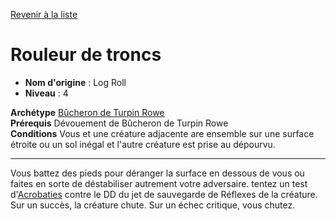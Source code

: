 [Revenir à la liste](..)

# Rouleur de troncs

 * **Nom d'origine** : Log Roll
 * **Niveau** : 4


<p><span id="ctl00_MainContent_DetailedOutput"><strong>Archétype</strong> <u><a href="https://2e.aonprd.com/Archetypes.aspx?ID=40">Bûcheron de Turpin Rowe</a></u><br><strong>Prérequis</strong> Dévouement de Bûcheron de Turpin Rowe<br><strong>Conditions</strong> Vous et une créature adjacente are ensemble sur une surface étroite ou un sol inégal et l'autre créature est prise au dépourvu.<br></span></p>
<hr>
<p>Vous battez des pieds pour déranger la surface en dessous de vous ou faites en sorte de déstabiliser autrement votre adversaire. tentez un test d'<a href="https://2e.aonprd.com/Skills.aspx?ID=1">Acrobaties</a> contre le DD du jet de sauvegarde de Réflexes de la créature. Sur un succès, la créature chute. Sur un échec critique, vous chutez.&nbsp;</p>